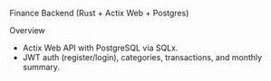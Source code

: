 Finance Backend (Rust + Actix Web + Postgres)

Overview
- Actix Web API with PostgreSQL via SQLx.
- JWT auth (register/login), categories, transactions, and monthly summary.